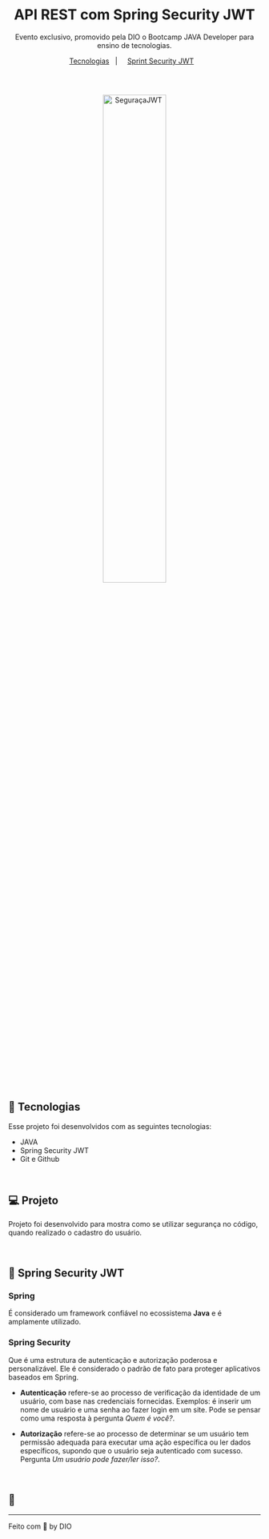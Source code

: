 

<h1 align="center"> API REST com Spring Security JWT </h1>

<p align= "center">
Evento exclusivo, promovido pela DIO o Bootcamp JAVA Developer para
ensino de tecnologias. </p>

<p align="center">
<a href="#-tecnologias">Tecnologias</a>&nbsp;&nbsp;&nbsp;|&nbsp;
&nbsp;&nbsp;
<a href="#-sprintsecurityjwt">Sprint Security JWT</a>&nbsp;&nbsp;&nbsp;
</p>

<p align="center">
<img alt="" src="https://img.shields.io/security">
</p>

<br>

<p align="center">
<img alt="SeguraçaJWT" src="https://user-images.githubusercontent.com/106537496/222296535-2e458104-d85b-4418-b4f1-d7e85a99a759.png" width="50%"></p>
<br>

## 🚀 Tecnologias

Esse projeto foi desenvolvidos com as seguintes tecnologias:
- JAVA
- Spring Security JWT
- Git e Github

  
<br>
  
## 💻 Projeto

Projeto foi desenvolvido para mostra como se utilizar segurança no código, quando realizado o cadastro do usuário.

<br>

## 📑 Spring Security JWT

### Spring
É considerado um framework confiável no ecossistema **Java** e é amplamente utilizado. 

### Spring Security
Que é uma estrutura de autenticação e autorização poderosa e personalizável. Ele é considerado o padrão de fato para proteger aplicativos baseados em Spring.

* **Autenticação** refere-se ao processo de verificação da identidade de um usuário, com base nas credenciais fornecidas. Exemplos: é inserir um nome de usuário e 
uma senha ao fazer login em um site. Pode se pensar como uma resposta à pergunta _Quem é você?_.

* **Autorização** refere-se ao processo de determinar se um usuário tem permissão adequada para executar uma ação específica ou ler dados específicos, supondo que o
usuário seja autenticado com sucesso. Pergunta _Um usuário pode fazer/ler isso?_.


<br>

## :memo: 



---

Feito com 🖤 by DIO 
